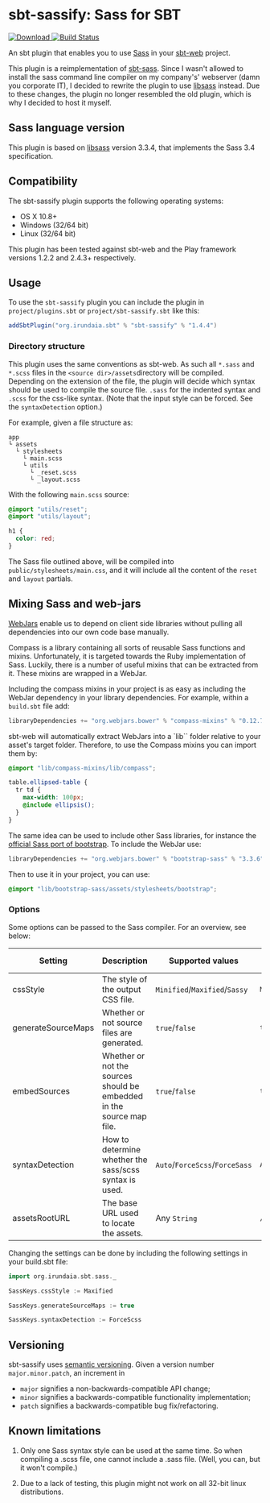 # sbt-sassify: Sass for SBT
[ ![Download](https://api.bintray.com/packages/irundaia/sbt-plugins/sbt-sassify/images/download.svg) ](https://bintray.com/irundaia/sbt-plugins/sbt-sassify/_latestVersion)[![Build Status](https://travis-ci.org/irundaia/sbt-sassify.svg?branch=master)](https://travis-ci.org/irundaia/sbt-sassify)

An sbt plugin that enables you to use [Sass](http://sass-lang.com/) in your [sbt-web](https://github.com/sbt/sbt-web) project.

This plugin is a reimplementation of [sbt-sass](https://github.com/ShaggyYeti/sbt-sass). Since I wasn't allowed to install the sass command line compiler on my company's' webserver (damn you corporate IT), I decided to rewrite the plugin to use [libsass](https://github.com/sass/libsass) instead. Due to these changes, the plugin no longer resembled the old plugin, which is why I decided to host it myself.

## Sass language version
This plugin is based on [libsass](https://github.com/sass/libsass) version 3.3.4, that implements the Sass 3.4 specification.

## Compatibility
The sbt-sassify plugin supports the following operating systems:
- OS X 10.8+
- Windows (32/64 bit)
- Linux (32/64 bit)

This plugin has been tested against sbt-web and the Play framework versions 1.2.2 and 2.4.3+ respectively.

## Usage

To use the `sbt-sassify` plugin you can include the plugin in `project/plugins.sbt` or `project/sbt-sassify.sbt` like this:

```scala
addSbtPlugin("org.irundaia.sbt" % "sbt-sassify" % "1.4.4")
```

### Directory structure

This plugin uses the same conventions as sbt-web. As such all `*.sass` and `*.scss` files in the `<source dir>/assets`directory will be compiled. Depending on the extension of the file, the plugin will decide which syntax should be used to compile the source file. `.sass` for the indented syntax and `.scss` for the css-like syntax. (Note that the input style can be forced. See the `syntaxDetection` option.)

For example, given a file structure as:

```
app
└ assets
  └ stylesheets
    └ main.scss
    └ utils
      └ _reset.scss
      └ _layout.scss
```

With the following `main.scss` source:

```scss
@import "utils/reset";
@import "utils/layout";

h1 {
  color: red;
}
```

The Sass file outlined above, will be compiled into `public/stylesheets/main.css`, and it will include all the content of the `reset` and `layout` partials.

## Mixing Sass and web-jars

[WebJars](http://www.webjars.org) enable us to depend on client side libraries without pulling all dependencies into our own code base manually.

Compass is a library containing all sorts of reusable Sass functions and mixins. Unfortunately, it is targeted towards the Ruby implementation of Sass. Luckily, there is a number of useful mixins that can be extracted from it. These mixins are wrapped in a WebJar.

Including the compass mixins in your project is as easy as including the WebJar dependency in your library dependencies. For example, within a `build.sbt` file add:

```scala
libraryDependencies += "org.webjars.bower" % "compass-mixins" % "0.12.7"
```

sbt-web will automatically extract WebJars into a `lib`` folder relative to your asset's target folder. Therefore, to use the Compass mixins you can import them by:

```scss
@import "lib/compass-mixins/lib/compass";

table.ellipsed-table {
  tr td {
    max-width: 100px;
    @include ellipsis();
  }
}
```

The same idea can be used to include other Sass libraries, for instance the [official Sass port of bootstrap](https://github.com/twbs/bootstrap-sass). To include the WebJar use:

```scala
libraryDependencies += "org.webjars.bower" % "bootstrap-sass" % "3.3.6"
```

Then to use it in your project, you can use:
```scss
@import "lib/bootstrap-sass/assets/stylesheets/bootstrap";
```

### Options

Some options can be passed to the Sass compiler. For an overview, see below:

| Setting            | Description                                                          | Supported values               | Default value |
|--------------------|----------------------------------------------------------------------|--------------------------------|---------------|
| cssStyle           | The style of the output CSS file.                                    | `Minified`/`Maxified`/`Sassy`  | `Minified`    |
| generateSourceMaps | Whether or not source files are generated.                           | `true`/`false`                 | `true`        |
| embedSources       | Whether or not the sources should be embedded in the source map file.| `true`/`false`                 | `true`        |
| syntaxDetection    | How to determine whether the sass/scss syntax is used.               | `Auto`/`ForceScss`/`ForceSass` | `Auto`        |
| assetsRootURL      | The base URL used to locate the assets.                              | Any `String`                   | `/assets`     |

Changing the settings can be done by including the following settings in your build.sbt file:

```scala
import org.irundaia.sbt.sass._

SassKeys.cssStyle := Maxified

SassKeys.generateSourceMaps := true

SassKeys.syntaxDetection := ForceScss
```

## Versioning
sbt-sassify uses [semantic versioning](http://semver.org). Given a version number `major.minor.patch`, an increment in

- `major` signifies a non-backwards-compatible API change;
- `minor` signifies a backwards-compatible functionality implementation;
- `patch` signifies a backwards-compatible bug fix/refactoring.

## Known limitations

1. Only one Sass syntax style can be used at the same time. So when compiling a .scss file, one cannot include a .sass file. (Well, you can, but it won't compile.)

2. Due to a lack of testing, this plugin might not work on all 32-bit linux distributions.